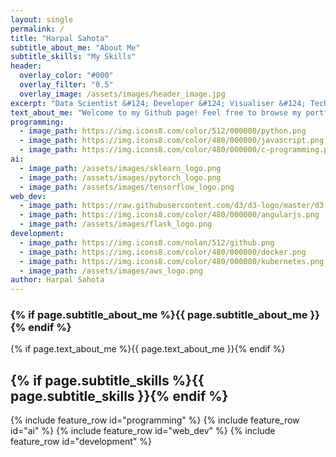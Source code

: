 ```yaml
---
layout: single
permalink: /
title: "Harpal Sahota"
subtitle_about_me: "About Me"
subtitle_skills: "My Skills"
header:
  overlay_color: "#000"
  overlay_filter: "0.5"
  overlay_image: /assets/images/header_image.jpg
excerpt: "Data Scientist &#124; Developer &#124; Visualiser &#124; Tech Support for Mum and Dad"
text_about_me: "Welcome to my Github page! Feel free to browse my portfolio and have a read of my blogs. Below are some of my top skills I’ve developed over the years as a Data Scientist"
programming:
  - image_path: https://img.icons8.com/color/512/000000/python.png
  - image_path: https://img.icons8.com/color/480/000000/javascript.png
  - image_path: https://img.icons8.com/color/480/000000/c-programming.png
ai:
  - image_path: /assets/images/sklearn_logo.png
  - image_path: /assets/images/pytorch_logo.png
  - image_path: /assets/images/tensorflow_logo.png
web_dev:
  - image_path: https://raw.githubusercontent.com/d3/d3-logo/master/d3.png
  - image_path: https://img.icons8.com/color/480/000000/angularjs.png
  - image_path: /assets/images/flask_logo.png
development:
  - image_path: https://img.icons8.com/nolan/512/github.png
  - image_path: https://img.icons8.com/color/480/000000/docker.png
  - image_path: https://img.icons8.com/color/480/000000/kubernetes.png
  - image_path: /assets/images/aws_logo.png
author: Harpal Sahota
---
```

<h3>{% if page.subtitle_about_me %}{{ page.subtitle_about_me }}{% endif %}</h3>
{% if page.text_about_me %}{{ page.text_about_me }}{% endif %}
<h2>{% if page.subtitle_skills %}{{ page.subtitle_skills }}{% endif %}</h2>
{% include feature_row id="programming" %}
{% include feature_row id="ai" %}
{% include feature_row id="web_dev" %}
{% include feature_row id="development" %}
